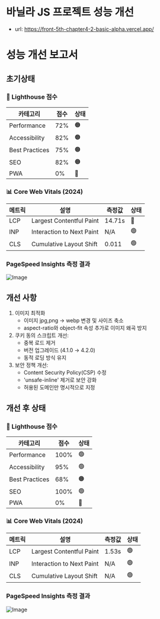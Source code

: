 # 바닐라 JS 프로젝트 성능 개선
- url: https://front-5th-chapter4-2-basic-alpha.vercel.app/

# 성능 개선 보고서

## 초기상태

### 🎯 Lighthouse 점수
| 카테고리 | 점수 | 상태 |
|----------|------|------|
| Performance | 72% | 🟠 |
| Accessibility | 82% | 🟠 |
| Best Practices | 75% | 🟠 |
| SEO | 82% | 🟠 |
| PWA | 0% | 🔴 |

### 📊 Core Web Vitals (2024)
| 메트릭 | 설명 | 측정값 | 상태 |
|--------|------|--------|------|
| LCP | Largest Contentful Paint | 14.71s | 🔴 |
| INP | Interaction to Next Paint | N/A | 🟢 |
| CLS | Cumulative Layout Shift | 0.011 | 🟢 |

### PageSpeed Insights 측정 결과
![Image](https://github.com/user-attachments/assets/f0fbcee6-7d6f-4035-8122-e6672d0c6c86)


## 개선 사항
1. 이미지 최적화
   - 이미지 jpg,png -> webp 변경 및 사이즈 축소
   - aspect-ratio와 object-fit 속성 추가로 이미지 왜곡 방지
2. 쿠키 동의 스크립트 개선:
   - 중복 로드 제거    
   - 버전 업그레이드 (4.1.0 → 4.2.0)
   - 동적 로딩 방식 유지
3. 보안 정책 개선:
   - Content Security Policy(CSP) 수정  
   - 'unsafe-inline' 제거로 보안 강화
   - 허용된 도메인만 명시적으로 지정

## 개선 후 상태

### 🎯 Lighthouse 점수
| 카테고리 | 점수 | 상태 |
|----------|------|------|
| Performance | 100% | 🟢 |
| Accessibility | 95% | 🟢 |
| Best Practices | 68% | 🟠 |
| SEO | 100% | 🟢 |
| PWA | 0% | 🔴 |

### 📊 Core Web Vitals (2024)
| 메트릭 | 설명 | 측정값 | 상태 |
|--------|------|--------|------|
| LCP | Largest Contentful Paint | 1.53s | 🟢 |
| INP | Interaction to Next Paint | N/A | 🟢 |
| CLS | Cumulative Layout Shift | N/A | 🟢 |

### PageSpeed Insights 측정 결과
![Image](https://github.com/user-attachments/assets/041317c3-b7c3-4ed3-bd21-9fb332893a3e)